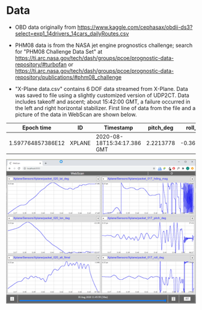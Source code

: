 # Data

- OBD data originally from https://www.kaggle.com/cephasax/obdii-ds3?select=exp1_14drivers_14cars_dailyRoutes.csv

- PHM08 data is from the NASA jet engine prognostics challenge; search for "PHM08 Challenge Data Set" at https://ti.arc.nasa.gov/tech/dash/groups/pcoe/prognostic-data-repository/#turbofan or https://ti.arc.nasa.gov/tech/dash/groups/pcoe/prognostic-data-repository/publications/#phm08_challenge

- "X-Plane data.csv" contains 6 DOF data streamed from X-Plane. Data was saved to file using a slightly customized version of UDP2CT. Data includes takeoff and ascent; about 15:42:00 GMT, a failure occurred in the left and right horizontal stabilizer. First line of data from the file and a picture of the data in WebScan are shown below.

| Epoch time | ID | Timestamp | pitch_deg  | roll_deg  | hding_true  | hding_mag  | lat_deg  | lon_deg  | alt_ftmsl  | alt_ftagl  |  on_runwy | alt_ind  | lat_south  | lon_west  |
|---|---|---|---|---|---|---|---|---|---|---|---|---|---|---|
| 1.597764857386E12 | XPLANE | 2020-08-18T15:34:17.386 GMT | 2.2213778  | -0.3681316  |  352.40228 |  337.06555 | 47.437492  |  -122.305824 |  361.82724 | 0.25427642  | 1.0  | 361.82776  |  47.5 | -122.0  |

![X-Plane data in WebScan](https://github.com/DigiLog-N/Data/blob/master/X-Plane-data.png?raw=true)
